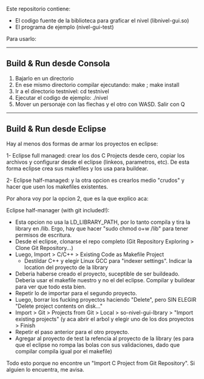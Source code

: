 Este repositorio contiene:

- El codigo fuente de la biblioteca para graficar el nivel (libnivel-gui.so)
- El programa de ejemplo (nivel-gui-test)


Para usarlo:

-------------------------------
Build & Run desde Consola
-------------------------------

1) Bajarlo en un directorio<br>
2) En ese mismo directorio compilar ejecutando: make ; make install<br>
3) Ir a el directorio testnivel: cd testnivel<br>
4) Ejecutar el codigo de ejemplo: ./nivel<br>
5) Mover un personaje con las flechas y el otro con WASD. Salir con Q<br>




-------------------------------
Build & Run desde Eclipse
-------------------------------

Hay al menos dos formas de armar los proyectos en eclipse:

1- Eclipse full managed: crear los dos C Projects desde cero, copiar los archivos y configurar desde el eclipse (linkeos, parametros, etc). De esta forma eclipse crea sus makefiles y los usa para buildear.

2- Eclipse half-managed:  y la otra opcion es crearlos medio "crudos" y hacer que usen los makefiles existentes.


Por ahora voy por la opcion 2, que es la que explico aca:

Eclipse half-manager (with git included!):

- Esta opcion no usa la LD_LIBRARY_PATH, por lo tanto compila y tira la library en /lib. Ergo, hay que hacer "sudo chmod o+w /lib" para tener permisos de escritura. 
- Desde el eclipse, clonarse el repo completo (Git Repository Exploring > Clone Git Repository...)
- Luego, Import > C/C++ > Existing Code as Makefile Project
	- Destildar C++ y elegir Linux GCC para "indexer settings". Indicar la location del  proyecto de la library
- Deberia haberse creado el proyecto, suceptible de ser buildeado. Deberia usar el makefile nuestro y no el del eclipse. Compilar y buildear para ver que todo esta bien.
- Repetir lo de importar para el segundo proyecto.
- Luego, borrar los fucking proyectos haciendo "Delete", pero SIN ELEGIR "Delete project contents on disk..."
- Import > Git > Projects from Git > Local > so-nivel-gui-lbrary > "Import existing projects" (y aca abrir el arbol y elegir uno de los dos proyectos > Finish
- Repetir el paso anterior para el otro proyecto.
- Agregar al proyecto de test la refencia al proyecto de la library (es para que el eclipse no rompa las bolas con sus validaciones, dado que compilar compila igual por el makefile)

Todo esto porque no encontre un "Import C Project from Git Repository". Si alguien lo encuentra, me avisa.




